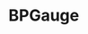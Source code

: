 # BPGauge

<!-- [![Stable](https://img.shields.io/badge/docs-stable-blue.svg)](https://ArrogantGao.github.io/BPGauge.jl/stable/) -->
<!-- [![Dev](https://img.shields.io/badge/docs-dev-blue.svg)](https://ArrogantGao.github.io/BPGauge.jl/dev/) -->
<!-- [![Build Status](https://github.com/ArrogantGao/BPGauge.jl/actions/workflows/CI.yml/badge.svg?branch=main)](https://github.com/ArrogantGao/BPGauge.jl/actions/workflows/CI.yml?query=branch%3Amain) -->
<!-- [![Coverage](https://codecov.io/gh/ArrogantGao/BPGauge.jl/branch/main/graph/badge.svg)](https://codecov.io/gh/ArrogantGao/BPGauge.jl) -->
